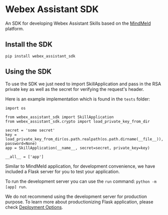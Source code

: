 # Webex Assistant SDK

An SDK for developing Webex Assistant Skills based on the [MindMeld](www.mindmeld.com) platform.

## Install the SDK

`pip install webex_assistant_sdk`

## Using the SDK

To use the SDK we just need to import SkillApplication and pass in the RSA private key as well as the secret for verifying the request's header.

Here is an example implementation which is found in the `tests` folder:

```
import os

from webex_assistant_sdk import SkillApplication
from webex_assistant_sdk.crypto import load_private_key_from_dir

secret = 'some secret'
key = load_private_key_from_dir(os.path.realpath(os.path.dirname(__file__)), password=None)
app = SkillApplication(__name__, secret=secret, private_key=key)

__all__ = ['app']
```

Similar to MindMeld application, for development convenience, we have included a Flask server for you to test your application.

To run the development server you can use the `run` command: `python -m [app] run`.

We do not recommend using the development server for production purpose. To learn more about productionizing Flask application, please check [Deployment Options](https://flask.palletsprojects.com/en/1.1.x/deploying/).